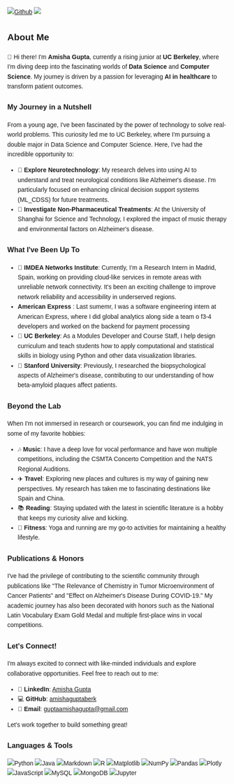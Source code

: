 
[![Github](https://img.shields.io/github/followers/amishaguptaberk?label=Follow&style=social)](https://github.com/amishaguptaberk)
![](https://visitor-badge.laobi.icu/badge?page_id=amishaguptaberk.amishaguptaberk)

<!DOCTYPE html>
<html lang="en">
<head>
</head>
<body style="font-family: Arial, sans-serif; line-height: 1.6;">

<h2>About Me</h2>

<p>👋 Hi there! I'm <strong>Amisha Gupta</strong>, currently a rising junior at <strong>UC Berkeley</strong>, where I'm diving deep into the fascinating worlds of <strong>Data Science</strong> and <strong>Computer Science</strong>. My journey is driven by a passion for leveraging <strong>AI in healthcare</strong> to transform patient outcomes.</p>

<h3>My Journey in a Nutshell</h3>

<p>From a young age, I've been fascinated by the power of technology to solve real-world problems. This curiosity led me to UC Berkeley, where I'm pursuing a double major in Data Science and Computer Science. Here, I've had the incredible opportunity to:</p>
<ul>
  <li>🤖 <strong>Explore Neurotechnology</strong>: My research delves into using AI to understand and treat neurological conditions like Alzheimer's disease. I'm particularly focused on enhancing clinical decision support systems (ML_CDSS) for future treatments.</li>
  <li>🎵 <strong>Investigate Non-Pharmaceutical Treatments</strong>: At the University of Shanghai for Science and Technology, I explored the impact of music therapy and environmental factors on Alzheimer's disease.</li>
</ul>

<h3>What I've Been Up To</h3>

<ul>
  <li>📡 <strong>IMDEA Networks Institute</strong>: Currently, I'm a Research Intern in Madrid, Spain, working on providing cloud-like services in remote areas with unreliable network connectivity. It's been an exciting challenge to improve network reliability and accessibility in underserved regions.</li>
<li> <strong>American Express </strong> : Last sumemr, I was a software engineering intern at American Express, where I did global analytics along side a team o f3-4 developers and worked on the backend for payment processing  </li> 
  <li>🏫 <strong>UC Berkeley</strong>: As a Modules Developer and Course Staff, I help design curriculum and teach students how to apply computational and statistical skills in biology using Python and other data visualization libraries.</li>
  <li>🔬 <strong>Stanford University</strong>: Previously, I researched the biopsychological aspects of Alzheimer's disease, contributing to our understanding of how beta-amyloid plaques affect patients.</li>
</ul>

<h3>Beyond the Lab</h3>

<p>When I'm not immersed in research or coursework, you can find me indulging in some of my favorite hobbies:</p>
<ul>
  <li>🎶 <strong>Music</strong>: I have a deep love for vocal performance and have won multiple competitions, including the CSMTA Concerto Competition and the NATS Regional Auditions.</li>
  <li>✈️ <strong>Travel</strong>: Exploring new places and cultures is my way of gaining new perspectives. My research has taken me to fascinating destinations like Spain and China.</li>
  <li>📚 <strong>Reading</strong>: Staying updated with the latest in scientific literature is a hobby that keeps my curiosity alive and kicking.</li>
  <li>🏃 <strong>Fitness</strong>: Yoga and running are my go-to activities for maintaining a healthy lifestyle.</li>
</ul>

<h3>Publications & Honors</h3>

<p>I've had the privilege of contributing to the scientific community through publications like "The Relevance of Chemistry in Tumor Microenvironment of Cancer Patients" and "Effect on Alzheimer's Disease During COVID-19." My academic journey has also been decorated with honors such as the National Latin Vocabulary Exam Gold Medal and multiple first-place wins in vocal competitions.</p>

<h3>Let's Connect!</h3>

<p>I'm always excited to connect with like-minded individuals and explore collaborative opportunities. Feel free to reach out to me:</p>
<ul>
  <li>🔗 <strong>LinkedIn</strong>: <a href="https://www.linkedin.com/in/amishagupta9255">Amisha Gupta</a></li>
  <li>💻 <strong>GitHub</strong>: <a href="https://github.com/amishaguptaberk">amishaguptaberk</a></li>
  <li>📧 <strong>Email</strong>: <a href="mailto:guptaamishagupta@gmail.com">guptaamishagupta@gmail.com</a></li>
</ul>

<p>Let's work together to build something great!</p>

<h3>Languages & Tools</h3>

<p>
    <img src="https://img.shields.io/badge/python-3670A0?style=for-the-badge&logo=python&logoColor=ffdd54" alt="Python">
    <img src="https://img.shields.io/badge/java-%23ED8B00.svg?style=for-the-badge&logo=java&logoColor=white" alt="Java">
    <img src="https://img.shields.io/badge/markdown-%23000000.svg?style=for-the-badge&logo=markdown&logoColor=white" alt="Markdown">
    <img src="https://img.shields.io/badge/r-%23276DC3.svg?style=for-the-badge&logo=r&logoColor=white" alt="R">
    <img src="https://img.shields.io/badge/Matplotlib-%23ffffff.svg?style=for-the-badge&logo=Matplotlib&logoColor=black" alt="Matplotlib">
    <img src="https://img.shields.io/badge/Numpy-777BB4?style=for-the-badge&logo=numpy&logoColor=white" alt="NumPy">
    <img src="https://img.shields.io/badge/pandas-%23150458.svg?style=for-the-badge&logo=pandas&logoColor=white" alt="Pandas">
    <img src="https://img.shields.io/badge/Plotly-%233F4F75.svg?style=for-the-badge&logo=plotly&logoColor=white" alt="Plotly">
    <img src="https://img.shields.io/badge/javascript-%23323330.svg?style=for-the-badge&logo=javascript&logoColor=%23F7DF1E" alt="JavaScript">
    <img src="https://img.shields.io/badge/MySQL-005C84?style=for-the-badge&logo=mysql&logoColor=white" alt="MySQL">
    <img src="https://img.shields.io/badge/MongoDB-4EA94B?style=for-the-badge&logo=mongodb&logoColor=white" alt="MongoDB">
    <img src="https://img.shields.io/badge/Jupyter-F37626.svg?&style=for-the-badge&logo=Jupyter&logoColor=white" alt="Jupyter">
    <img src="https://img.shields.io/badge/SciPy-654FF0?style=for-the-badge
<!-- ![Amisha's GitHub stats](https://github-readme-stats.vercel.app/api?username=amishaguptaberk&count_private=true&show_icons=true&theme=radical) */ -->

<p>💬 If you have any questions/feedback, please do not hesitate to reach out to me!<p>
</body>
</html>

